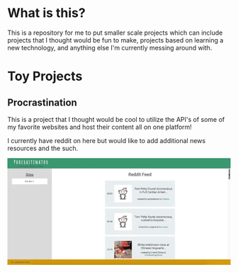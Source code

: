 # What is this?

This is a repository for me to put smaller scale projects which can include projects that I thought would be fun to make, projects based on learning a new technology, and anything else I'm currently messing around with.

# Toy Projects

## Procrastination
This is a project that I thought would be cool to utilize the API's of some of my favorite websites and host their content all on one platform!

I currently have reddit on here but would like to add additional news resources and the such.

![procrastination](procrastinator.gif)